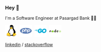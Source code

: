 ### Hey 👋


I'm a Software Engineer at Pasargad Bank 🌱😄

<img src="https://github.com/devicons/devicon/blob/master/icons/linux/linux-original.svg" title="Git" alt="Git" width="40" height="40"/>&nbsp; <img src="https://github.com/devicons/devicon/blob/master/icons/php/php-plain.svg" title="PHP" alt="PHP" width="40" height="40"/>&nbsp; <img src="https://github.com/devicons/devicon/blob/master/icons/go/go-original-wordmark.svg" title="Go" alt="Go" width="40" height="40"/>&nbsp; <img src="https://github.com/devicons/devicon/blob/master/icons/nodejs/nodejs-original-wordmark.svg" title="NodeJS" alt="NodeJS" width="40" height="40"/>&nbsp;

[linkedin](https://www.linkedin.com/in/shahrokhmoghimi/) / [stackoverflow](https://stackoverflow.com/users/1567114/shahrokh)
